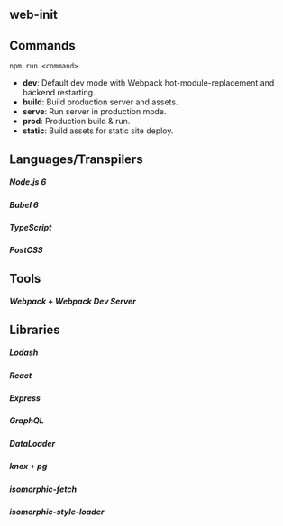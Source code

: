 ## web-init



## Commands

```
npm run <command>
```

- **dev**: Default dev mode with Webpack hot-module-replacement and backend restarting.
- **build**: Build production server and assets.
- **serve**: Run server in production mode.
- **prod**: Production build & run.
- **static**: Build assets for static site deploy.


## Languages/Transpilers

##### Node.js 6

##### Babel 6

##### TypeScript

##### PostCSS


## Tools

##### Webpack + Webpack Dev Server



## Libraries

##### Lodash

##### React

##### Express

##### GraphQL

##### DataLoader

##### knex + pg

##### isomorphic-fetch

##### isomorphic-style-loader
